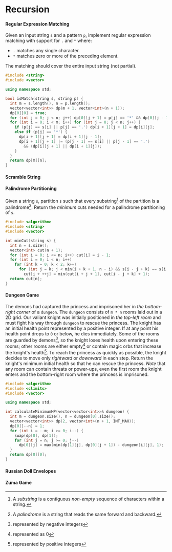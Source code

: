 # Recursion

#### Regular Expression Matching

Given an input string `s` and a pattern `p`, implement regular expression matching with support for `.` and `*` where:

- `.` matches any single character.
- `*` matches zero or more of the preceding element.

The matching should cover the entire input string (not partial).

```c++
#include <string>
#include <vector>

using namespace std;

bool isMatch(string s, string p) {
  int m = s.length(), n = p.length();
  vector<vector<int>> dp(m + 1, vector<int>(n + 1));
  dp[0][0] = true;
  for (int j = 0; j < n; j++) dp[0][j + 1] = p[j] == '*' && dp[0][j - 1];
  for (int i = 0; i < m; i++) for (int j = 0; j < n; j++) {
    if (p[j] == s[i] || p[j] == '.') dp[i + 1][j + 1] = dp[i][j];
    else if (p[j] == '*') {
      dp[i + 1][j + 1] = dp[i + 1][j - 1];
      dp[i + 1][j + 1] |= (p[j - 1] == s[i] || p[j - 1] == '.')
        && (dp[i][j + 1] || dp[i + 1][j]);
    }
  }
  return dp[m][n];
}

```

#### Scramble String

#### Palindrome Partitioning

Given a string `s`, partition `s` such that every substring[^1] of the partition is a palindrome[^2]. Return the *minimum* cuts needed for a palindrome partitioning of `s`.

```c++
#include <algorithm>
#include <string>
#include <vector>

int minCut(string s) {
  int n = s.size();
  vector<int> cut(n + 1);
  for (int i = 0; i <= n; i++) cut[i] = i - 1;
  for (int i = 0; i < n; i++)
    for (int k = 0; k < 2; k++)
      for (int j = k; j < min(i + k + 1, n - i) && s[i - j + k] == s[i + j];)
        cut[i + ++j] = min(cut[i + j + 1], cut[i - j + k] + 1);
  return cut[n];
}

```

#### Dungeon Game

The demons had captured the princess and imprisoned her in *the bottom-right corner* of a `dungeon`. The `dungeon` consists of `m * n` rooms laid out in a 2D grid. Our valiant knight was initially positioned in *the top-left room* and must fight his way through `dungeon` to rescue the princess. The knight has an initial health point represented by a positive integer. If at any point his health point drops to `0` or below, he dies immediately. Some of the rooms are guarded by demons[^3], so the knight loses health upon entering these rooms; other rooms are either empty[^4] or contain magic orbs that increase the knight's health[^5]. To reach the princess as quickly as possible, the knight decides to move only *rightward* or *downward* in each step. Return the knight's minimum initial health so that he can rescue the princess. *Note* that any room can contain threats or power-ups, even the first room the knight enters and the bottom-right room where the princess is imprisoned.

```c++
#include <algorithm>
#include <climits>
#include <vector>

using namespace std;

int calculateMinimumHP(vector<vector<int>>& dungeon) {
  int m = dungeon.size(), n = dungeon[0].size();
  vector<vector<int>> dp(2, vector<int>(n + 1, INT_MAX));
  dp[0][--n] = 1;
  for (int i = --m; i >= 0; i--) {
    swap(dp[0], dp[1]);
    for (int j = n; j >= 0; j--)
      dp[0][j] = max(min(dp[1][j], dp[0][j + 1]) - dungeon[i][j], 1);
  }
  return dp[0][0];
}

```

#### Russian Doll Envelopes

#### Zuma Game

[^1]: A *substring* is a contiguous *non-empty* sequence of characters within a string.
[^2]: A *palindrome* is a string that reads the same forward and backward.
[^3]: represented by negative integers
[^4]: represented as 0
[^5]: represented by positive integers
